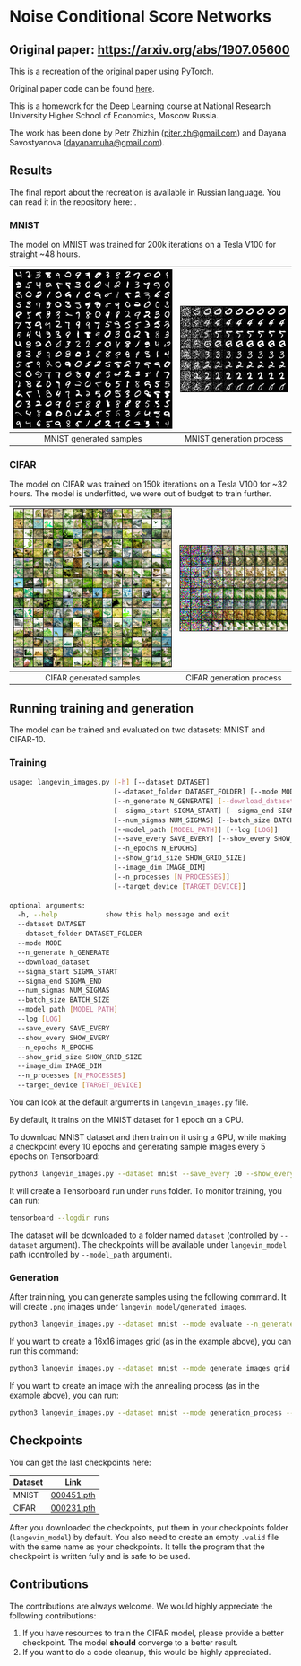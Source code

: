 # Noise Conditional Score Networks
## Original paper: https://arxiv.org/abs/1907.05600 

This is a recreation of the original paper using PyTorch.

Original paper code can be found [here](https://github.com/ermongroup/ncsn).

This is a homework for the Deep Learning course at National Research University Higher School of Economics, Moscow Russia.

The work has been done by Petr Zhizhin (piter.zh@gmail.com) and Dayana Savostyanova (dayanamuha@gmail.com).

## Results

The final report about the recreation is available in Russian language.
You can read it in the repository here: [](https://github.com/PeterZhizhin/HSE-DeepLearning-NCSN/blob/master/Report/NCSN_homework_report.pdf).

### MNIST

The model on MNIST was trained for 200k iterations on a Tesla V100 for straight ~48 hours.

|![MNIST generated sample](https://raw.githubusercontent.com/PeterZhizhin/HSE-DeepLearning-NCSN/master/samples/mnist_generated_samples.png)|![MNIST generation process](https://raw.githubusercontent.com/PeterZhizhin/HSE-DeepLearning-NCSN/master/samples/mnist_generation_process.png)|
|:-:|:-:|
|MNIST generated samples|MNIST generation process|

### CIFAR

The model on CIFAR was trained on 150k iterations on a Tesla V100 for ~32 hours. The model is underfitted, we were out of budget to train further.

|![CIFAR generated sample](https://raw.githubusercontent.com/PeterZhizhin/HSE-DeepLearning-NCSN/master/samples/cifar_generated_samples.png)|![CIFAR generation process](https://raw.githubusercontent.com/PeterZhizhin/HSE-DeepLearning-NCSN/master/samples/cifar_generation_process.png)|
|:-:|:-:|
|CIFAR generated samples|CIFAR generation process|

## Running training and generation

The model can be trained and evaluated on two datasets: MNIST and CIFAR-10.

### Training

```bash
usage: langevin_images.py [-h] [--dataset DATASET]
                          [--dataset_folder DATASET_FOLDER] [--mode MODE]
                          [--n_generate N_GENERATE] [--download_dataset]
                          [--sigma_start SIGMA_START] [--sigma_end SIGMA_END]
                          [--num_sigmas NUM_SIGMAS] [--batch_size BATCH_SIZE]
                          [--model_path [MODEL_PATH]] [--log [LOG]]
                          [--save_every SAVE_EVERY] [--show_every SHOW_EVERY]
                          [--n_epochs N_EPOCHS]
                          [--show_grid_size SHOW_GRID_SIZE]
                          [--image_dim IMAGE_DIM]
                          [--n_processes [N_PROCESSES]]
                          [--target_device [TARGET_DEVICE]]

optional arguments:
  -h, --help            show this help message and exit
  --dataset DATASET
  --dataset_folder DATASET_FOLDER
  --mode MODE
  --n_generate N_GENERATE
  --download_dataset
  --sigma_start SIGMA_START
  --sigma_end SIGMA_END
  --num_sigmas NUM_SIGMAS
  --batch_size BATCH_SIZE
  --model_path [MODEL_PATH]
  --log [LOG]
  --save_every SAVE_EVERY
  --show_every SHOW_EVERY
  --n_epochs N_EPOCHS
  --show_grid_size SHOW_GRID_SIZE
  --image_dim IMAGE_DIM
  --n_processes [N_PROCESSES]
  --target_device [TARGET_DEVICE]
```

You can look at the default arguments in `langevin_images.py` file.

By default, it trains on the MNIST dataset for 1 epoch on a CPU.

To download MNIST dataset and then train on it using a GPU, while making a checkpoint every 10 epochs and generating sample images every 5 epochs on Tensorboard:
```bash
python3 langevin_images.py --dataset mnist --save_every 10 --show_every 5 --n_epochs 500 --target_device cuda --download_dataset
```

It will create a Tensorboard run under `runs` folder. To monitor training, you can run:
```bash
tensorboard --logdir runs
```

The dataset will be downloaded to a folder named `dataset` (controlled by `--dataset` argument). The checkpoints will be available under `langevin_model` path (controlled by `--model_path` argument).

### Generation

After trainining, you can generate samples using the following command. It will create `.png` images under `langevin_model/generated_images`.
```bash
python3 langevin_images.py --dataset mnist --mode evaluate --n_generate 100
```

If you want to create a 16x16 images grid (as in the example above), you can run this command:
```bash
python3 langevin_images.py --dataset mnist --mode generate_images_grid --show_grid_size 16
```

If you want to create an image with the annealing process (as in the example above), you can run:
```bash
python3 langevin_images.py --dataset mnist --mode generation_process --n_generate 8
```

## Checkpoints

You can get the last checkpoints here:

|Dataset|Link|
|-|-|
|MNIST|[000451.pth](https://drive.google.com/file/d/1opf9zUHF3pR1pjOYQVyPxmfhv0aSoakb/view?usp=sharing)|
|CIFAR|[000231.pth](https://drive.google.com/file/d/1JWx4P0JAN7z0TBGoINUaQ9hbXPv8Op8B/view?usp=sharing)|

After you downloaded the checkpoints, put them in your checkpoints folder (`langevin_model`) by default. You also need to create an empty `.valid` file with the same name as your checkpoints. It tells the program that the checkpoint is written fully and is safe to be used.

## Contributions

The contributions are always welcome. We would highly appreciate the following contributions:
1. If you have resources to train the CIFAR model, please provide a better checkpoint. The model __should__ converge to a better result.
2. If you want to do a code cleanup, this would be highly appreciated.
